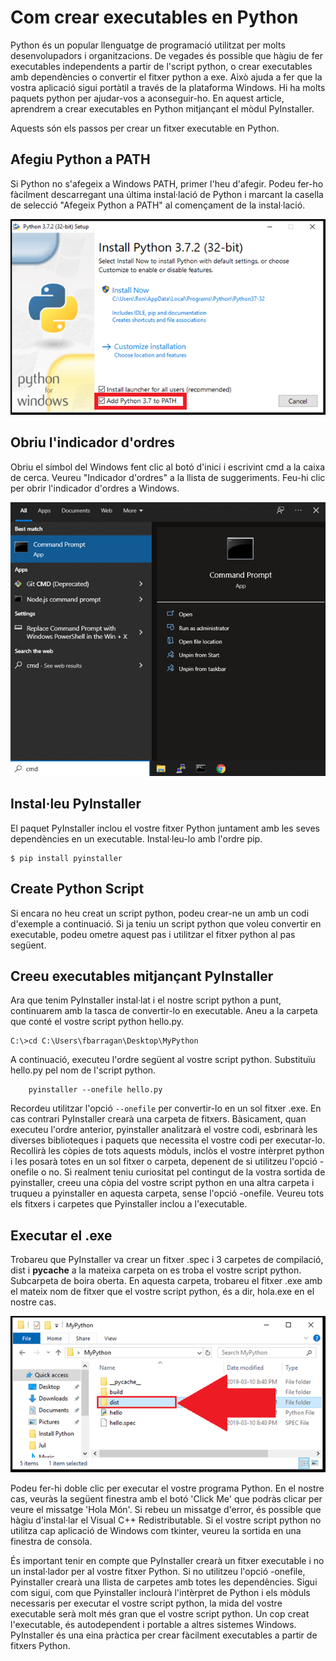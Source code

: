 
# Com crear executables en Python

Python és un popular llenguatge de programació utilitzat per molts desenvolupadors i organitzacions. De vegades és possible que hàgiu de fer executables independents a partir de l'script python, o crear executables amb dependències o convertir el fitxer python a exe. Això ajuda a fer que la vostra aplicació sigui portàtil a través de la plataforma Windows. Hi ha molts paquets python per ajudar-vos a aconseguir-ho. En aquest article, aprendrem a crear executables en Python mitjançant el mòdul PyInstaller.


Aquests són els passos per crear un fitxer executable en Python.

## Afegiu Python a PATH
Si Python no s'afegeix a Windows PATH, primer l'heu d'afegir. Podeu fer-ho fàcilment descarregant una última instal·lació de Python i marcant la casella de selecció "Afegeix Python a PATH" al començament de la instal·lació.

![Tabla](https://github.com/fbarraga/Python/blob/master/master/assets/pythoninstaller.png?raw=true)
 

## Obriu l'indicador d'ordres
Obriu el símbol del Windows fent clic al botó d'inici i escrivint cmd a la caixa de cerca. Veureu "Indicador d'ordres" a la llista de suggeriments. Feu-hi clic per obrir l'indicador d'ordres a Windows.
 
![Tabla](https://github.com/fbarraga/Python/blob/master/master/assets/commandprompt.png?raw=true) 

## Instal·leu PyInstaller
El paquet PyInstaller inclou el vostre fitxer Python juntament amb les seves dependències en un executable. Instal·leu-lo amb l'ordre pip.

    $ pip install pyinstaller

## Create Python Script
Si encara no heu creat un script python, podeu crear-ne un amb un codi d'exemple a continuació. Si ja teniu un script python que voleu convertir en executable, podeu ometre aquest pas i utilitzar el fitxer python al pas següent.

## Creeu executables mitjançant PyInstaller

Ara que tenim PyInstaller instal·lat i el nostre script python a punt, continuarem amb la tasca de convertir-lo en executable.
Aneu a la carpeta que conté el vostre script python hello.py.

    C:\>cd C:\Users\fbarragan\Desktop\MyPython

A continuació, executeu l'ordre següent al vostre script python. Substituïu hello.py pel nom de l'script python.
        
        pyinstaller --onefile hello.py


Recordeu utilitzar l'opció `--onefile` per convertir-lo en un sol fitxer .exe. En cas contrari PyInstaller crearà una carpeta de fitxers.
Bàsicament, quan executeu l'ordre anterior, pyinstaller analitzarà el vostre codi, esbrinarà les diverses biblioteques i paquets que necessita el vostre codi per executar-lo. Recollirà les còpies de tots aquests mòduls, inclòs el vostre intèrpret python i les posarà totes en un sol fitxer o carpeta, depenent de si utilitzeu l'opció -onefile o no.
Si realment teniu curiositat pel contingut de la vostra sortida de pyinstaller, creeu una còpia del vostre script python en una altra carpeta i truqueu a pyinstaller en aquesta carpeta, sense l'opció -onefile. Veureu tots els fitxers i carpetes que Pyinstaller inclou a l'executable.

## Executar el .exe

Trobareu que PyInstaller va crear un fitxer .spec i 3 carpetes de compilació, dist i __pycache__ a la mateixa carpeta on es troba el vostre script python. Subcarpeta de boira oberta. En aquesta carpeta, trobareu el fitxer .exe amb el mateix nom de fitxer que el vostre script python, és a dir, hola.exe en el nostre cas.

![Tabla](https://github.com/fbarraga/Python/blob/master/master/assets/distfolder.png?raw=true)
 
Podeu fer-hi doble clic per executar el vostre programa Python. En el nostre cas, veuràs la següent finestra amb el botó 'Click Me' que podràs clicar per veure el missatge 'Hola Món'. Si rebeu un missatge d'error, és possible que hàgiu d'instal·lar el Visual C++ Redistributable. Si el vostre script python no utilitza cap aplicació de Windows com tkinter, veureu la sortida en una finestra de consola.

És important tenir en compte que PyInstaller crearà un fitxer executable i no un instal·lador per al vostre fitxer Python. Si no utilitzeu l'opció -onefile, Pyinstaller crearà una llista de carpetes amb totes les dependències. Sigui com sigui, com que Pyinstaller inclourà l'intèrpret de Python i els mòduls necessaris per executar el vostre script python, la mida del vostre executable serà molt més gran que el vostre script python.
Un cop creat l'executable, és autodependent i portable a altres sistemes Windows. PyInstaller és una eina pràctica per crear fàcilment executables a partir de fitxers Python.

